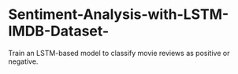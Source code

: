 # Sentiment-Analysis-with-LSTM-IMDB-Dataset-
Train an LSTM-based model to classify movie reviews as positive or negative.
